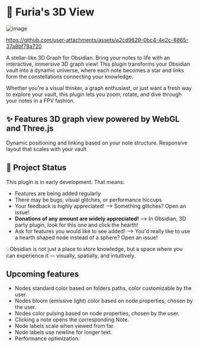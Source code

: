 # 🌌 Furia's 3D View

![image](https://github.com/user-attachments/assets/55f432bf-abbb-4554-8816-ef14527a85ca)

https://github.com/user-attachments/assets/a2cd9629-0bc4-4e2c-8865-37a8bf78a720

A stellar-like 3D Graph for Obsidian. Bring your notes to life with an interactive, immersive 3D graph view! This plugin transforms your Obsidian vault into a dynamic universe, where each note becomes a star and links form the constellations connecting your knowledge.

Whether you're a visual thinker, a graph enthusiast, or just want a fresh way to explore your vault, this plugin lets you zoom, rotate, and dive through your notes in a FPV fashion.

## ✨ Features 3D graph view powered by WebGL and Three.js

Dynamic positioning and linking based on your note structure.
Responsive layout that scales with your vault

## 🚧 Project Status

This plugin is in early development. That means:

- Features are being added regularly
- There may be bugs, visual glitches, or performance hiccups
- Your feedback is highly appreciated! --> Something glitches? Open an issue!
- **Donations of any amount are widely appreciated!** --> In Obsidian, 3D party plugin, look for this one and click the hearth!
- Ask for features you would like to see added! --> You'd really like to use a hearth shaped node instead of a sphere? Open an issue!

💡Obsidian is not just a place to store knowledge, but a space where you can experience it — visually, spatially, and intuitively.

## Upcoming features

- Nodes standard color based on folders paths, color customizable by the user.
- Nodes bloom (emissive light) color based on node properties, chosen by the user.
- Nodes color pulsing based on node properties, chosen by the user.
- Clicking a note opens the corresponding Note.
- Node labels scale when viewed from far.
- Node labels use newline for longer text.
- Performance optimization.
